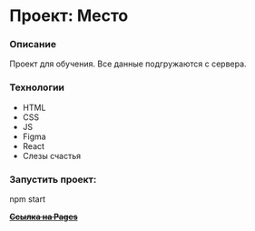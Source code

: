 # Проект: Место

### Описание

Проект для обучения.
Все данные подгружаются с сервера.

### Технологии

* HTML
* CSS
* JS
* Figma
* React
* Слезы счастья

### Запустить проект:

npm start

~~[**Ссылка на Pages**](https://nikcet.github.io/mesto-react/)~~

